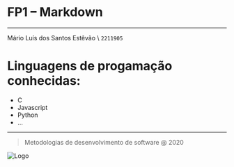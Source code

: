 # **FP1 – Markdown**
***
Mário Luís dos Santos Estêvão
\ ``2211905``
# Linguagens de progamação conhecidas:

* C
* Javascript
* Python
* ...
***
> Metodologias de desenvolvimento de software @ 2020

![Logo](https://www.ipleiria.pt/wp-content/themes/ipleiria/img/logo_ipl_header.png)
